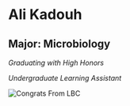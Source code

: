 # Ali Kadouh

## Major: Microbiology

*Graduating with High Honors*

*Undergraduate Learning Assistant*

<img class="markdownImage" src="./markdownAssetPath/Congrats-from-LBC.png" alt="Congrats From LBC"/>